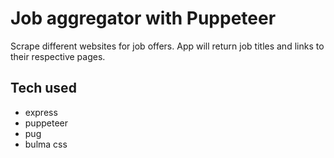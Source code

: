 # Job aggregator with Puppeteer

Scrape different websites for job offers. App will return job titles and links to their respective pages.

## Tech used

- express
- puppeteer
- pug
- bulma css

